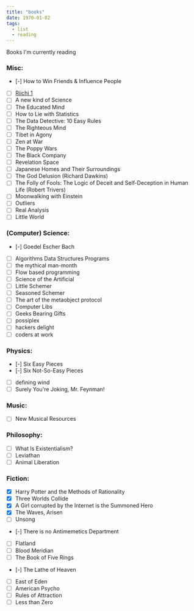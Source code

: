 ```yaml
---
title: "books"
date: 1970-01-02
tags:
  - list
  - reading
---
```


Books I'm currently reading

### Misc:

- [-] How to Win Friends & Influence People
- [ ] [Riichi 1](https://github.com/dainachiba/RiichiBooks)
- [ ] A new kind of Science
- [ ] The Educated Mind
- [ ] How to Lie with Statistics
- [ ] The Data Detective: 10 Easy Rules
- [ ] The Righteous Mind
- [ ] Tibet in Agony
- [ ] Zen at War
- [ ] The Poppy Wars
- [ ] The Black Company
- [ ] Revelation Space
- [ ] Japanese Homes and Their Surroundings
- [ ] The God Delusion (Richard Dawkins)
- [ ] The Folly of Fools: The Logic of Deceit and Self-Deception in Human Life (Robert Trivers)
- [ ] Moonwalking with Einstein
- [ ] Outliers
- [ ] Real Analysis
- [ ] Little World

### (Computer) Science:

- [-] Goedel Escher Bach
- [ ] Algorithms Data Structures Programs
- [ ] the mythical man-month
- [ ] Flow based programming
- [ ] Science of the Artificial
- [ ] Little Schemer
- [ ] Seasoned Schemer
- [ ] The art of the metaobject protocol
- [ ] Computer Libs
- [ ] Geeks Bearing Gifts
- [ ] possiplex
- [ ] hackers delight
- [ ] coders at work

### Physics:

- [-] Six Easy Pieces
- [-] Six Not-So-Easy Pieces
- [ ] defining wind
- [ ] Surely You're Joking, Mr. Feynman!

### Music:

- [ ] New Musical Resources

### Philosophy:

- [ ] What Is Existentialism?
- [ ] Leviathan
- [ ] Animal Liberation

### Fiction:

- [x] Harry Potter and the Methods of Rationality
- [x] Three Worlds Collide
- [x] A Girl corrupted by the Internet is the Summoned Hero
- [x] The Waves, Arisen
- [ ] Unsong
- [-] There is no Antimemetics Department
- [ ] Flatland
- [ ] Blood Meridian
- [ ] The Book of Five Rings
- [-] The Lathe of Heaven
- [ ] East of Eden
- [ ] American Psycho
- [ ] Rules of Attraction
- [ ] Less than Zero
